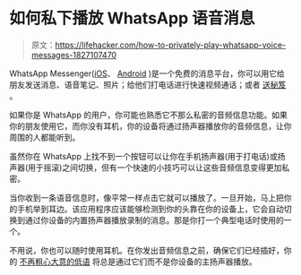 # 如何私下播放 WhatsApp 语音消息

> 原文：<https://lifehacker.com/how-to-privately-play-whatsapp-voice-messages-1827107470>

WhatsApp Messenger([iOS](https://itunes.apple.com/us/app/whatsapp-messenger/id310633997?mt=8)、 [Android](https://www.whatsapp.com/android/) )是一个免费的消息平台，你可以用它给朋友发送消息、语音笔记、照片；给他们打电话进行快速视频通话；或者 [送秘笈](https://lifehacker.com/anonymous-chat-apps-like-signal-and-whatsapp-are-only-a-1826678815#_ga=2.160912511.315288407.1529932351-1723114163.1524514905) 。



如果你是 WhatsApp 的用户，你可能也熟悉它不那么私密的音频信息功能。如果你的朋友使用它，而你没有耳机，你的设备将通过扬声器播放你的音频信息，让你周围的人都能听到。

虽然你在 WhatsApp 上找不到一个按钮可以让你在手机扬声器(用于打电话)或扬声器(用于摇滚)之间切换，但有一个快速的小技巧可以让这些音频信息变得更加私密。

当你收到一条语音信息时，像平常一样点击它就可以播放了。一旦开始，马上把你的手机举到耳边。该应用程序应该能够检测到你的头靠在你的设备上，它会自动切换到通过你设备的内置扬声器播放录制的消息。那是你打一个典型电话时使用的一个。

不用说，你也可以随时使用耳机。在你发出音频信息之前，确保它们已经插好，你的 [不再粗心大意的低语](https://www.youtube.com/watch?v=GaoLU6zKaws) 将总是通过它们而不是你设备的主扬声器播放。